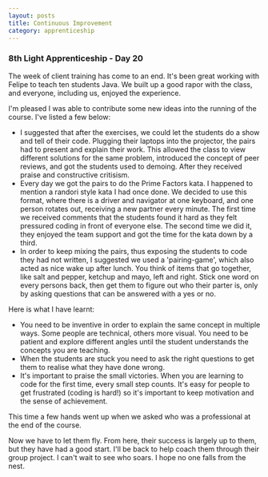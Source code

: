 ```yaml
---
layout: posts
title: Continuous Improvement
category: apprenticeship
---
```

### 8th Light Apprenticeship - Day 20

The week of client training has come to an end. It's been great working with Felipe to teach ten students Java. We built up a good rapor with the class, and everyone, including us, enjoyed the experience. 

<!--break-->

I'm pleased I was able to contribute some new ideas into the running of the course. I've listed a few below: 

- I suggested that after the exercises, we could let the students do a show and tell of their code. Plugging their laptops into the projector, the pairs had to present and explain their work. This allowed the class to view different solutions for the same problem, introduced the concept of peer reviews, and got the students used to demoing. After they received praise and constructive critisism.
- Every day we got the pairs to do the Prime Factors kata. I happened to mention a randori style kata I had once done. We decided to use this format, where there is a driver and navigator at one keyboard, and one person rotates out, receiving a new partner every minute. The first time we received comments that the students found it hard as they felt pressured coding in front of everyone else. The second time we did it, they enjoyed the team support and got the time for the kata down by a third.
- In order to keep mixing the pairs, thus exposing the students to code they had not written, I suggested we used a 'pairing-game', which also acted as nice wake up after lunch. You think of items that go together, like salt and pepper, ketchup and mayo, left and right. Stick one word on every persons back, then get them to figure out who their parter is, only by asking questions that can be answered with a yes or no. 

Here is what I have learnt:

- You need to be inventive in order to explain the same concept in multiple ways. Some people are technical, others more visual. You need to be patient and explore different angles until the student understands the concepts you are teaching.
- When the students are stuck you need to ask the right questions to get them to realise what they have done wrong. 
- It's important to praise the small victories. When you are learning to code for the first time, every small step counts. It's easy for people to get frustrated (coding is hard!) so it's important to keep motivation and the sense of achievement.

This time a few hands went up when we asked who was a professional at the end of the course.

Now we have to let them fly. From here, their success is largely up to them, but they have had a good start. I'll be back to help coach them through their group project. I can't wait to see who soars. I hope no one falls from the nest.






